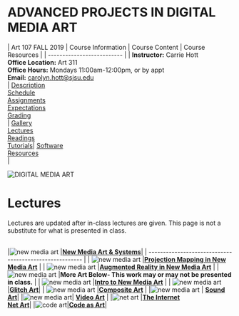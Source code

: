 # **ADVANCED PROJECTS IN DIGITAL MEDIA ART**

|  Art 107 FALL 2019  | Course Information  | Course Content | Course Resources |
| -------------------------- |
| **Instructor:** Carrie Hott <br> **Office Location:** Art 311 <br> **Office Hours:** Mondays 11:00am-12:00pm, or by appt <br> **Email:** carolyn.hott@sjsu.edu <br> | [Description](https://carriehott.github.io/sjsu-art107/#course-description) <br>  [Schedule](https://carriehott.github.io/sjsu-art107/schedule) <br> [Assignments](https://carriehott.github.io/sjsu-art107/assignments)<br>  [Expectations](https://carriehott.github.io/sjsu-art107/#course-expectations) <br>[Grading](https://carriehott.github.io/sjsu-art107/grading)<br>| [Gallery](https://carriehott.github.io/sjsu-art107/critiques)<br> [Lectures](https://carriehott.github.io/sjsu-art107/lectures)<br> [Readings](https://carriehott.github.io/sjsu-art107/readings) <br> [Tutorials](https://carriehott.github.io/sjsu-art107/tutorials)| [Software](https://carriehott.github.io/sjsu-art107/programs) <br> [Resources](https://carriehott.github.io/sjsu-art107/resources) <br>|

![DIGITAL MEDIA ART](gradient_4.jpg)

# Lectures
Lectures are updated after in-class lectures are given. This page is not a substitute for what is presented in class.
<br>
<br>



|![new media art](TaeyoonChoi_Care.png) |**[New Media Art & Systems](https://docs.google.com/presentation/d/1mWILoiB9X-aAfptoJjkoWr__gMcCZVDqyRPpYRm4AfI/edit?usp=sharing)**|
| ------------------------------------------------------- |
| ![new media art](projection.png) |**[Projection Mapping in New Media Art](https://docs.google.com/presentation/d/1bHbT8JEAdPRr0eBof5S7EjptX2k_fZfBt-E2Nw3CwIg/edit?usp=sharing)** |
| ![new media art](augment.png) |**[Augmented Reality in New Media Art](https://docs.google.com/presentation/d/1aYeYEUPPzzb0RUJNVHDRRFj17bRXL2FdM-rAKSuYPDo/edit?usp=sharing)** |
| ![new media art](NewMediaArt.png) |**More Art Below- This work may or may not be presented in class.** |
| ![new media art](NewMediaArt.png) |**[Intro to New Media Art](https://carriehott.github.io/sjsu-art107/lectures/Intro_NewMediaArt/)** |
| ![new media art](GlitchArt.png)|**[Glitch Art](https://carriehott.github.io/sjsu-art107/lectures/glitch/)**|
| ![new media art](CompositeArt.png) |**[Composite Art](https://carriehott.github.io/sjsu-art107/lectures/Composite/)** |
|![new media art](SoundArt.png) | **[Sound Art](https://carriehott.github.io/sjsu-art107/lectures/Sound_Art/)**|
|![new media art](VideoArt.png)| **[Video Art](https://carriehott.github.io/sjsu-art107/lectures/Intro_VideoArt/)** |
|![net art](Net_Art.png) |[**The Internet**](https://carriehott.github.io/sjsu-art107/lectures/Intro_HTML_CSS/) <br> [**Net Art**](https://carriehott.github.io/sjsu-art107/lectures/Net_Art/)|
|![code art](InteractiveArt.png)|[**Code as Art**](https://carriehott.github.io/sjsu-art107/lectures/Interactive_Art/)|
